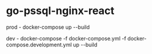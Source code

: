 # go-pssql-nginx-react

prod - docker-compose up --build

dev - docker-compose -f docker-compose.yml -f docker-compose.development.yml up --build

